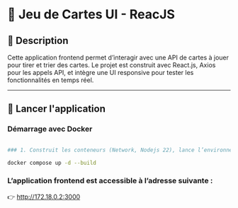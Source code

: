 # 🎴 Jeu de Cartes UI - ReacJS

## 📌 Description

Cette application frontend permet d’interagir avec une API de cartes à jouer pour tirer et trier des cartes. Le projet est construit avec React.js, Axios pour les appels API, et intègre une UI responsive pour tester les fonctionnalités en temps réel.

---

## 🐳 Lancer l'application

###  Démarrage avec Docker

```bash

### 1. Construit les conteneurs (Network, Nodejs 22), lance l’environnement complet en arrière-plan (-d) et applique les instructions du docker-compose.yml

docker compose up -d --build

```
### L’application frontend est accessible à l’adresse suivante :

👉 http://172.18.0.2:3000